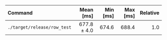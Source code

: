 | Command | Mean [ms] | Min [ms] | Max [ms] | Relative |
|:---|---:|---:|---:|---:|
| `./target/release/row_test` | 677.8 ± 4.0 | 674.6 | 688.4 | 1.0 |
